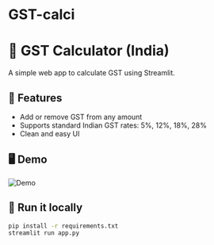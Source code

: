 # GST-calci
# 💸 GST Calculator (India)

A simple web app to calculate GST using Streamlit.

## 🔧 Features

- Add or remove GST from any amount
- Supports standard Indian GST rates: 5%, 12%, 18%, 28%
- Clean and easy UI

## 🖥️ Demo

![Demo](demo.png)

## 🚀 Run it locally

```bash
pip install -r requirements.txt
streamlit run app.py
